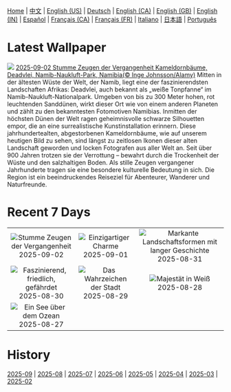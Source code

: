 [Home](../README.md) | [中文](zh-CN.md) | [English (US)](en-US.md) | [Deutsch](de-DE.md) | [English (CA)](en-CA.md) | [English (GB)](en-GB.md) | [English (IN)](en-IN.md) | [Español](es-ES.md) | [Français (CA)](fr-CA.md) | [Français (FR)](fr-FR.md) | [Italiano](it-IT.md) | [日本語](ja-JP.md) | [Português](pt-BR.md)

# Latest Wallpaper
![](https://www.bing.com/th?id=OHR.DeadvleiTrees_DE-DE6613331232_UHD.jpg)
[2025-09-02 Stumme Zeugen der Vergangenheit Kameldornbäume, Deadvlei, Namib-Naukluft-Park, Namibia(© Inge Johnsson/Alamy)](https://www.bing.com/th?id=OHR.DeadvleiTrees_DE-DE6613331232_UHD.jpg)
Mitten in der ältesten Wüste der Welt, der Namib, liegt eine der faszinierendsten Landschaften Afrikas: Deadvlei, auch bekannt als „weiße Tonpfanne“ im Namib-Naukluft-Nationalpark. Umgeben von bis zu 300 Meter hohen, rot leuchtenden Sanddünen, wirkt dieser Ort wie von einem anderen Planeten und zählt zu den bekanntesten Fotomotiven Namibias. Inmitten der höchsten Dünen der Welt ragen geheimnisvolle schwarze Silhouetten empor, die an eine surrealistische Kunstinstallation erinnern. Diese jahrhundertealten, abgestorbenen Kameldornbäume, wie auf unserem heutigen Bild zu sehen, sind längst zu zeitlosen Ikonen dieser alten Landschaft geworden und locken Fotografen aus aller Welt an. Seit über 900 Jahren trotzen sie der Verrottung – bewahrt durch die Trockenheit der Wüste und den salzhaltigen Boden. Als stille Zeugen vergangener Jahrhunderte tragen sie eine besondere kulturelle Bedeutung in sich. Die Region ist ein beeindruckendes Reiseziel für Abenteurer, Wanderer und Naturfreunde.

# Recent 7 Days
|  |  |  |
|:---:|:---:|:---:|
| ![](https://www.bing.com/th?id=OHR.DeadvleiTrees_DE-DE6613331232_400x240.jpg "Stumme Zeugen der Vergangenheit") 2025-09-02 | ![](https://www.bing.com/th?id=OHR.TrulliHouses_DE-DE2753356790_400x240.jpg "Einzigartiger Charme") 2025-09-01 | ![](https://www.bing.com/th?id=OHR.ScottsBluff_DE-DE5756991570_400x240.jpg "Markante Landschaftsformen mit langer Geschichte") 2025-08-31 |
| ![](https://www.bing.com/th?id=OHR.MaldivesWhaleShark_DE-DE5305266157_400x240.jpg "Faszinierend, friedlich, gefährdet") 2025-08-30 | ![](https://www.bing.com/th?id=OHR.PlazaMayor_DE-DE2952299555_400x240.jpg "Das Wahrzeichen der Stadt") 2025-08-29 | ![](https://www.bing.com/th?id=OHR.WhiteEgret_DE-DE4529883456_400x240.jpg "Majestät in Weiß") 2025-08-28 |
| ![](https://www.bing.com/th?id=OHR.FaroeLake_DE-DE3217982226_400x240.jpg "Ein See über dem Ozean") 2025-08-27 |  |  |

# History
[2025-09](../archives/wallpaper/de-DE/w_2025_09.md) | [2025-08](../archives/wallpaper/de-DE/w_2025_08.md) | [2025-07](../archives/wallpaper/de-DE/w_2025_07.md) | [2025-06](../archives/wallpaper/de-DE/w_2025_06.md) | [2025-05](../archives/wallpaper/de-DE/w_2025_05.md) | [2025-04](../archives/wallpaper/de-DE/w_2025_04.md) | [2025-03](../archives/wallpaper/de-DE/w_2025_03.md) | [2025-02](../archives/wallpaper/de-DE/w_2025_02.md)
